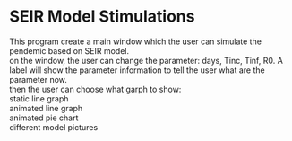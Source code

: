 # SEIR Model Stimulations
This program create a main window which the user can simulate the pendemic based on SEIR model.  
on the window, the user can change the parameter: days, Tinc, Tinf, R0. A label will show the parameter 
information to tell the user what are the parameter now.  
then the user can choose what garph to show:   
    static line graph  
    animated line graph  
    animated pie chart  
    different model pictures  
    
    
